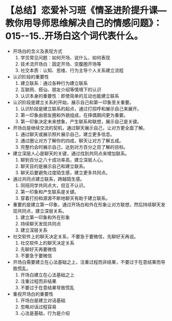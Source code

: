 # 【总结】恋爱补习班《情圣进阶提升课—教你用导师思维解决自己的情感问题》：015--15..开场白这个词代表什么。

-   开场白的含义及表现方式
    1.  学员常见问题：如何开场、说什么、如何表现
    2.  技术流开场白：固定开场、空腹圈开场等
    3.  社交本质：认知、思维、行为主导个人关系建立流程
-   认识阶段的重要性
    1.  建立联系：通过各种行为建立联系
    2.  互联网、搭讪、朋友介绍等情境下的认识
    3.  认识本身的重要性：即使简单的互动也能建立联系
-   认识阶段是建立关系的开始，展示自己和第一印象至关重要。
    1.  认识阶段是建立联系的起点，通过打招呼和展示自己来展开。
    2.  第一印象由朋友圈和外貌组成，在择偶期间更为重要。
    3.  第一印象决定未来想象，产生联系和联想，展示自己是关键。
-   开场白是继续交流的契机，通过聊天展示自己，让对方更全面了解。
    1.  通过聊天或展示照片展示自己，建立更多信息。
    2.  通过圈让对方了解你的四成，聊天让对方了解五成。
    3.  完整约会时展示自己，达到对方百分之百了解的目标。
-   建立深层人心是聊天的关键，通过找到共同点来增加联系。
    1.  聊到百分之八十成功率高，建立深层人心。
    2.  聊天目的是展示自己和建立联系。
    3.  聊天后要避免过度陌生感，建立更多共同点。
-   通过共同点建立联系，跨越陌生感。
    1.  同班同学共同点大，但互不认识。
    2.  第一印象和产生联系是关键。
    3.  穿着打扮和源源不断地聊天有助于建立联系。
-   重要的是建立第一印象，通过开场白和外在形象让对方联想，然后持续聊天发现共同点，建立深层关系。
    1.  建立第一印象和外在形象
    2.  持续聊天发现共同点
    3.  建立深层关系
-   社交软件上的聊天决定关系，不要急于要微信，先聊好天再说。
    1.  社交软件上的聊天决定关系
    2.  先聊好天再要微信
    3.  不要急于要微信
-   开场白需要建立在心法基础之上，注重过程而非结果，不要过于在意结果而导致慌乱。
    1.  开场白建立在心法基础之上
    2.  注重过程而非结果
    3.  不要过于在意结果导致慌乱
-   重视开场白的重要性
    1.  开场白是建立对话基础
    2.  忽略对话过程容易
    3.  心法是基础，行为是介绍